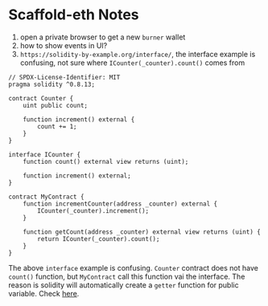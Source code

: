 # Scaffold-eth Notes

1. open a private browser to get a new `burner` wallet
2. how to show events in UI?
3. `https://solidity-by-example.org/interface/`, the interface example is confusing, not sure where `ICounter(_counter).count()` comes from

```solidity
// SPDX-License-Identifier: MIT
pragma solidity ^0.8.13;

contract Counter {
    uint public count;

    function increment() external {
        count += 1;
    }
}

interface ICounter {
    function count() external view returns (uint);

    function increment() external;
}

contract MyContract {
    function incrementCounter(address _counter) external {
        ICounter(_counter).increment();
    }

    function getCount(address _counter) external view returns (uint) {
        return ICounter(_counter).count();
    }
}
```

The above `interface` example is confusing. `Counter` contract does not have `count()` function, but `MyContract` call this function vai the interface. The reason is solidity will automatically create a `getter` function for public variable. Check [here](https://docs.soliditylang.org/en/v0.8.17/contracts.html#visibility-and-getters).

